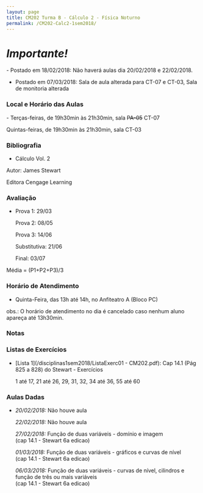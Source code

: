 ```yaml
---
layout: page
title: CM202 Turma B - Cálculo 2 - Física Noturno
permalink: /CM202-Calc2-1sem2018/
---
```

<h1><b><i>Importante!</i></b></h1>
- Postado em 18/02/2018: Não haverá aulas dia 20/02/2018 e 22/02/2018.

- Postado em 07/03/2018: Sala de aula alterada para CT-07 e CT-03, Sala de monitoria alterada

<h3>Local e Horário das Aulas</h3>
- Terças-feiras, de 19h30min às 21h30min, sala <strike>PA-05</strike> CT-07

  Quintas-feiras, de 19h30min às 21h30min, sala CT-03
  
<h3>Bibliografia</h3>

- Cálculo Vol. 2

Autor: James Stewart

Editora Cengage Learning

<h3>Avaliação</h3>

- Prova 1: 29/03
  
  Prova 2: 08/05
  
  Prova 3: 14/06
  
  Substitutiva: 21/06
  
  Final: 03/07
  
Média = (P1+P2+P3)/3

<h3>Horário de Atendimento</h3>

- Quinta-Feira, das 13h até 14h, no Anfiteatro A (Bloco PC)

obs.: O horário de atendimento no dia é cancelado caso nenhum aluno apareça até 13h30min.

<h3>Notas</h3>


<h3>Listas de Exercícios</h3>

- [Lista 1](/disciplinas1sem2018/ListaExerc01 - CM202.pdf): Cap 14.1 (Pág 825 a 828) do Stewart - Exercícios

  1 até 17, 21 até 26, 29, 31, 32, 34 até 36, 55 até 60



<h3>Aulas Dadas</h3>

- _20/02/2018:_ Não houve aula

  _22/02/2018:_ Não houve aula
  
  _27/02/2018:_ Função de duas variáveis - domínio e imagem <br />(cap 14.1 - Stewart 6a edicao)
  
  _01/03/2018:_ Função de duas variáveis - gráficos e curvas de nível <br />(cap 14.1 - Stewart 6a edicao)
  
  _06/03/2018:_ Função de duas variáveis - curvas de nível, cilindros e função de três ou mais variáveis <br />(cap 14.1 - Stewart 6a edicao)
